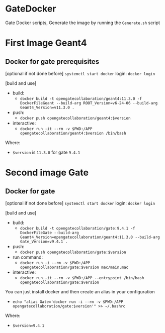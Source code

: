 # GateDocker
Gate Docker scripts, Generate the image by running the `Generate.sh` script

# First Image Geant4
## Docker for gate prerequisites

[optional if not done before]
`systemctl start docker`
login: `docker login`

[build and use]
* build: 
    * `docker build -t opengatecollaboration/geant4:11.3.0 -f DockerFileGeant --build-arg ROOT_Version=v6-24-06 --build-arg Geant4_Version=v11.3.0 .`
* push: 
    * `docker push opengatecollaboration/geant4:$version`
* interactive: 
    * `docker run -it --rm -v $PWD:/APP opengatecollaboration/geant4:$version /bin/bash`

Where: 

* `$version` is `11.3.0` for gate `9.4.1`

# Second image Gate
## Docker for gate

[optional if not done before]
`systemctl start docker`
login: `docker login`

[build and use]
* build: 
    * `docker build -t opengatecollaboration/gate:9.4.1 -f DockerFileGate --build-arg Geant4_Version=opengatecollaboration/geant4:11.3.0 --build-arg Gate_Version=v9.4.1 .`
* push:  
    * `docker push opengatecollaboration/gate:$version`
* run command:  
    * `docker run -i --rm -v $PWD:/APP opengatecollaboration/gate:$version mac/main.mac`
* interactive:  
    * `docker run -it --rm -v $PWD:/APP --entrypoint /bin/bash opengatecollaboration/gate:$version`

You can just install docker and then create an alias in your configuration
* ```echo "alias Gate='docker run -i --rm -v $PWD:/APP opengatecollaboration/gate:$version'" >> ~/.bashrc```

Where: 
* `$version=9.4.1`
